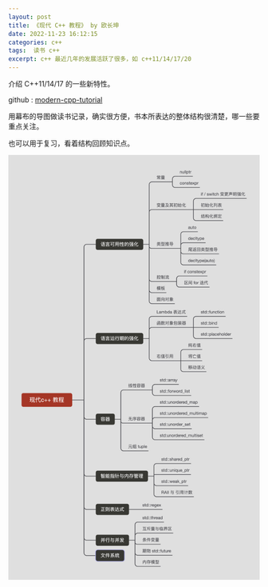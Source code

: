 ```yaml
---
layout: post
title: 《现代 C++ 教程》 by 欧长坤
date: 2022-11-23 16:12:15
categories: c++   
tags:  读书 c++ 
excerpt: c++ 最近几年的发展活跃了很多，如 c++11/14/17/20
---
```


介绍 C++11/14/17 的一些新特性。

 github : [modern-cpp-tutorial](https://github.com/changkun/modern-cpp-tutorial)

用幕布的导图做读书记录，确实很方便，书本所表达的整体结构很清楚，哪一些要重点关注。

也可以用于复习，看着结构回顾知识点。


![](/assets/programming-language/modern-cpp-tutorial-2022-11-24_16-29-18.png)